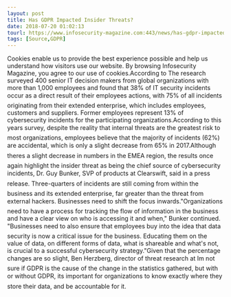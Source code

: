 ```yaml
---
layout: post
title: Has GDPR Impacted Insider Threats?
date: 2018-07-20 01:02:13
tourl: https://www.infosecurity-magazine.com:443/news/has-gdpr-impacted-insider-threats/
tags: [Source,GDPR]
---
```

Cookies enable us to provide the best experience possible and help us understand how visitors use our website. By browsing Infosecurity Magazine, you agree to our use of cookies.According to The research surveyed 400 senior IT decision makers from global organizations with more than 1,000 employees and found that 38% of IT security incidents occur as a direct result of their employees actions, with 75% of all incidents originating from their extended enterprise, which includes employees, customers and suppliers. Former employees represent 13% of cybersecurity incidents for the participating organizations.According to this years survey, despite the reality that internal threats are the greatest risk to most organizations, employees believe that the majority of incidents (62%) are accidental, which is only a slight decrease from 65% in 2017.Although theres a slight decrease in numbers in the EMEA region, the results once again highlight the insider threat as being the chief source of cybersecurity incidents, Dr. Guy Bunker, SVP of products at Clearswift, said in a press release. Three-quarters of incidents are still coming from within the business and its extended enterprise, far greater than the threat from external hackers. Businesses need to shift the focus inwards."Organizations need to have a process for tracking the flow of information in the business and have a clear view on who is accessing it and when," Bunker continued. "Businesses need to also ensure that employees buy into the idea that data security is now a critical issue for the business. Educating them on the value of data, on different forms of data, what is shareable and what's not, is crucial to a successful cybersecurity strategy."Given that the percentage changes are so slight, Ben Herzberg, director of threat research at Im not sure if GDPR is the cause of the change in the statistics gathered, but with or without GDPR, its important for organizations to know exactly where they store their data, and be accountable for it.